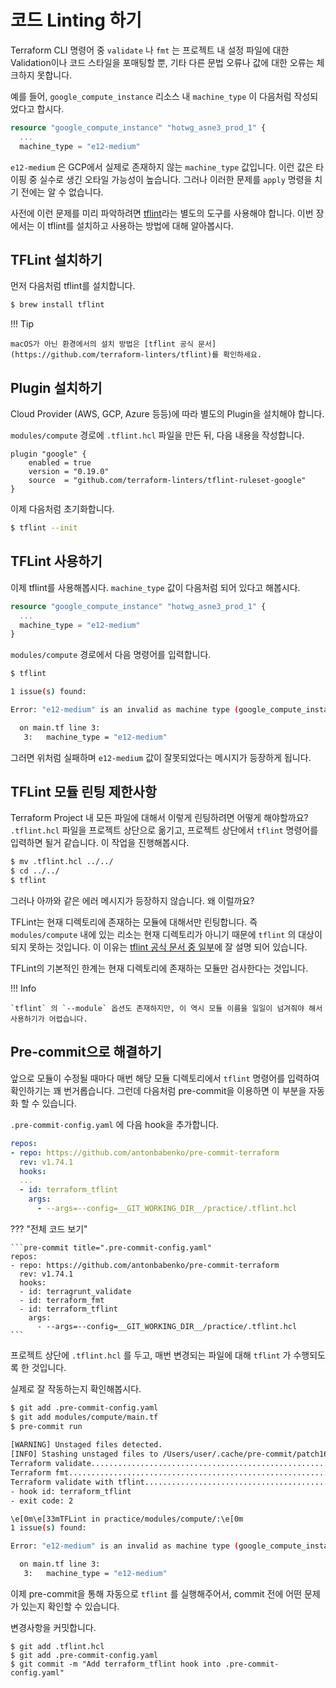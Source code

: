 # 코드 Linting 하기

Terraform CLI 명령어 중 `validate` 나 `fmt` 는 프로젝트 내 설정 파일에 대한 Validation이나 코드 스타일을 포매팅할 뿐, 기타 다른 문법 오류나 값에 대한 오류는 체크하지 못합니다.

예를 들어, `google_compute_instance` 리소스 내 `machine_type` 이 다음처럼 작성되었다고 합시다.

```tf title="modules/compute/main.tf"
resource "google_compute_instance" "hotwg_asne3_prod_1" {
  ...
  machine_type = "e12-medium"
```

`e12-medium` 은 GCP에서 실제로 존재하지 않는 `machine_type` 값입니다.
이런 값은 타이핑 중 실수로 생긴 오타일 가능성이 높습니다.
그러나 이러한 문제를 `apply` 명령을 치기 전에는 알 수 없습니다.

사전에 이런 문제를 미리 파악하려면 [tflint](https://github.com/terraform-linters/tflint)라는 별도의 도구를 사용해야 합니다.
이번 장에서는 이 tflint를 설치하고 사용하는 방법에 대해 알아봅시다.

## TFLint 설치하기

먼저 다음처럼 tflint를 설치합니다.

```bash
$ brew install tflint
```

!!! Tip

    macOS가 아닌 환경에서의 설치 방법은 [tflint 공식 문서](https://github.com/terraform-linters/tflint)를 확인하세요.

## Plugin 설치하기

Cloud Provider (AWS, GCP, Azure 등등)에 따라 별도의 Plugin을 설치해야 합니다.

`modules/compute` 경로에 `.tflint.hcl` 파일을 만든 뒤, 다음 내용을 작성합니다.

```hcl title="modules/compute/.tflint.hcl"
plugin "google" {
    enabled = true
    version = "0.19.0"
    source  = "github.com/terraform-linters/tflint-ruleset-google"
}
```

이제 다음처럼 초기화합니다.

```bash
$ tflint --init
```

## TFLint 사용하기

이제 tflint를 사용해봅시다.
`machine_type` 값이 다음처럼 되어 있다고 해봅시다.

```tf title="modules/compute/main.tf"
resource "google_compute_instance" "hotwg_asne3_prod_1" {
  ...
  machine_type = "e12-medium"
}
```

`modules/compute` 경로에서 다음 명령어를 입력합니다.

```bash
$ tflint

1 issue(s) found:

Error: "e12-medium" is an invalid as machine type (google_compute_instance_invalid_machine_type)

  on main.tf line 3:
   3:   machine_type = "e12-medium"
```

그러면 위처럼 실패하며 `e12-medium` 값이 잘못되었다는 메시지가 등장하게 됩니다.

## TFLint 모듈 린팅 제한사항

Terraform Project 내 모든 파일에 대해서 이렇게 린팅하려면 어떻게 해야할까요?
`.tflint.hcl` 파일을 프로젝트 상단으로 옮기고, 프로젝트 상단에서 `tflint` 명령어를 입력하면 될거 같습니다.
이 작업을 진행해봅시다.

```bash
$ mv .tflint.hcl ../../
$ cd ../../
$ tflint
```

그러나 아까와 같은 에러 메시지가 등장하지 않습니다. 왜 이럴까요?

TFLint는 현재 디렉토리에 존재하는 모듈에 대해서만 린팅합니다. 즉 `modules/compute`  내에 있는 리소는 현재 디렉토리가 아니기 때문에 `tflint` 의 대상이 되지 못하는 것입니다. 이 이유는 [tflint 공식 문서 중 일부](https://github.com/terraform-linters/tflint#does-tflint-check-modules-recursively)에 잘 설명 되어 있습니다.

TFLint의 기본적인 한계는 현재 디렉토리에 존재하는 모듈만 검사한다는 것입니다.

!!! Info

    `tflint` 의 `--module` 옵션도 존재하지만, 이 역시 모듈 이름을 일일이 넘겨줘야 해서 사용하기가 어렵습니다.


## Pre-commit으로 해결하기

앞으로 모듈이 수정될 때마다 매번 해당 모듈 디렉토리에서 `tflint` 명령어를 입력하여 확인하기는 꽤 번거롭습니다.
그런데 다음처럼 pre-commit을 이용하면 이 부분을 자동화 할 수 있습니다.

`.pre-commit-config.yaml` 에 다음 hook을 추가합니다.

```yaml title=".pre-commit-config.yaml"
repos:
- repo: https://github.com/antonbabenko/pre-commit-terraform
  rev: v1.74.1
  hooks:
  ...
  - id: terraform_tflint
    args:
      - --args=--config=__GIT_WORKING_DIR__/practice/.tflint.hcl
```

??? "전체 코드 보기"

    ```pre-commit title=".pre-commit-config.yaml"
    repos:
    - repo: https://github.com/antonbabenko/pre-commit-terraform
      rev: v1.74.1
      hooks:
      - id: terragrunt_validate
      - id: terraform_fmt
      - id: terraform_tflint
        args:
          - --args=--config=__GIT_WORKING_DIR__/practice/.tflint.hcl
    ```

프로젝트 상단에 `.tflint.hcl` 를 두고, 매번 변경되는 파일에 대해 `tflint` 가 수행되도록 한 것입니다.

실제로 잘 작동하는지 확인해봅시다.

```bash
$ git add .pre-commit-config.yaml
$ git add modules/compute/main.tf
$ pre-commit run  
               
[WARNING] Unstaged files detected.
[INFO] Stashing unstaged files to /Users/user/.cache/pre-commit/patch1662188595-38863.
Terraform validate.......................................................Passed
Terraform fmt............................................................Passed
Terraform validate with tflint...........................................Failed
- hook id: terraform_tflint
- exit code: 2

\e[0m\e[33mTFLint in practice/modules/compute/:\e[0m
1 issue(s) found:

Error: "e12-medium" is an invalid as machine type (google_compute_instance_invalid_machine_type)

  on main.tf line 3:
   3:   machine_type = "e12-medium"
```

이제 pre-commit을 통해 자동으로 `tflint` 를 실행해주어서, commit 전에 어떤 문제가 있는지 확인할 수 있습니다.

변경사항을 커밋합니다.

```
$ git add .tflint.hcl
$ git add .pre-commit-config.yaml
$ git commit -m "Add terraform_tflint hook into .pre-commit-config.yaml"
```